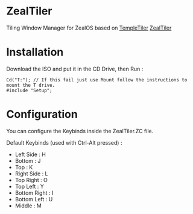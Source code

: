 # ZealTiler
Tiling Window Manager for ZealOS based on [TempleTiler](https://github.com/bbielsa/TempleTiler)
[ZealTiler](https://raw.githubusercontent.com/l0wigh/ZealTiler/master/ZealTiler.png)

# Installation
Download the ISO and put it in the CD Drive, then Run :
```
Cd("T:"); // If this fail just use Mount follow the instructions to mount the T drive.
#include "Setup";
```
# Configuration

You can configure the Keybinds inside the ZealTiler.ZC file.

Default Keybinds (used with Ctrl-Alt pressed) :

  - Left Side : H
  - Bottom : J
  - Top : K
  - Right Side : L
  - Top Right : O
  - Top Left : Y
  - Bottom Right : I
  - Bottom Left : U
  - Middle : M
